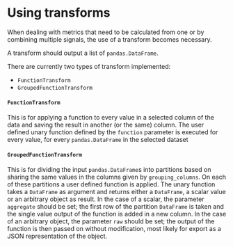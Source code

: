 Using transforms
================

When dealing with metrics that need to be calculated from one or by combining
multiple signals, the use of a transform becomes necessary.

A transform should output a list of `pandas.DataFrame`.

There are currently two types of transform implemented:
- `FunctionTransform`
- `GroupedFunctionTransform`

#### `FunctionTransform`
This is for applying a function to every value in a selected column of the data
and saving the result in another (or the same) column.
The user defined unary function defined by the `function` parameter is executed
for every value, for every `pandas.DataFrame` in the selected dataset

#### `GroupedFunctionTransform`
This is for dividing the input `pandas.DataFrame`s into partitions based on 
sharing the same values in the columns given by `grouping_columns`. On each of
these partitions a user defined function is applied. The unary function takes
a `DataFrame` as argument and returns either a `DataFrame`, a scalar value or an
arbitrary object as result. In the case of a scalar, the parameter `aggregate`
should be set; the first row of the partition `DataFrame` is taken and the
single value output of the function is added in a new column. In the case of an
arbitrary object, the parameter `raw` should be set; the output of the function
is then passed on without modification, most likely for export as a JSON
representation of the object.
